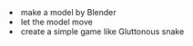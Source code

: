 <li>make a model by Blender</li>
<li>let the model move</li>
<li>create a simple game like Gluttonous snake</li>
